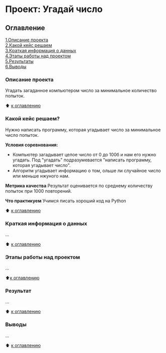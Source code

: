 # Проект: Угадай число

## Оглавление
[1.Описание проекта](https://home/tatiana/Documents/SF_MLTools/IDEA/sf_data_science/project_0/README.md#Описание-проекта)  
[2.Какой кейс решаем](https://home/tatiana/Documents/SF_MLTools/IDEA/sf_data_science/project_0/README.md#Какой-кейс-решаем?)  
[3.Краткая информация о данных](https://home/tatiana/Documents/SF_MLTools/IDEA/sf_data_science/project_0/README.md#Краткая-информация-о-данных)  
[4.Этапы работы над проектом](https://home/tatiana/Documents/SF_MLTools/IDEA/sf_data_science/project_0/README.md#Этапы-работы-над-проектом)  
[5.Результаты](https://home/tatiana/Documents/SF_MLTools/IDEA/sf_data_science/project_0/README.md#Результаты)  
[6.Выводы](https://home/tatiana/Documents/SF_MLTools/IDEA/sf_data_science/project_0/README.md##Выводы)

### Описание проекта
Угадать загаданное компьютером число за минимальное количество попыток.

:arrow_up: [к оглавлению](https://home/tatiana/Documents/SF_MLTools/IDEA/sf_data_science/project_0/README.md#Оглавление)

### Какой кейс решаем?
Нужно написать программу, которая угадывает число за минимальное число попыток.

**Условия соревнования:**
- Компьютер загадывает целое число от 0 до 100б и нам его нужно угадать. Под "угадать" подразумевается "написать программу, которая угадывает число".
- Алгоритм угадывает информацию о том, ольше ли случайное число или меньше нжуного нам.

**Метрика качества**
Результат оценивается по среднему количеству попыток при 1000 повторений.

**Что практикуем**
Учимся писать хороший код на Python

:arrow_up: [к оглавлению](https://home/tatiana/Documents/SF_MLTools/IDEA/sf_data_science/project_0/README.md#Оглавление)

### Краткая информация о данных
...

:arrow_up: [к оглавлению](https://home/tatiana/Documents/SF_MLTools/IDEA/sf_data_science/project_0/README.md#Оглавление)

### Этапы работы над проектом
...

:arrow_up:[к оглавлению](https://home/tatiana/Documents/SF_MLTools/IDEA/sf_data_science/project_0/README.md#Оглавление)

### Результат
...

:arrow_up: [к оглавлению](https://home/tatiana/Documents/SF_MLTools/IDEA/sf_data_science/project_0/README.md#Оглавление)

### Выводы
...

:arrow_up: [к оглавлению](https://home/tatiana/Documents/SF_MLTools/IDEA/sf_data_science/project_0/README.md#Оглавление)

